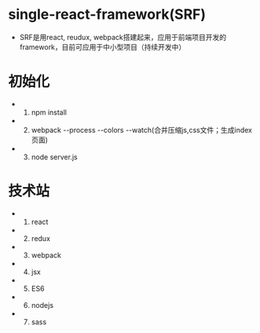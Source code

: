 # single-react-framework(SRF)
* SRF是用react, reudux, webpack搭建起来，应用于前端项目开发的framework，目前可应用于中小型项目（持续开发中）

# 初始化
* 1. npm install
* 2. webpack --process --colors --watch(合并压缩js,css文件；生成index页面)
* 3. node server.js

# 技术站
* 1. react
* 2. redux
* 3. webpack
* 4. jsx
* 5. ES6
* 6. nodejs
* 7. sass
